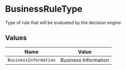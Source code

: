 # BusinessRuleType

Type of rule that will be evaluated by the decision engine


## Values

| Name                  | Value                 |
| --------------------- | --------------------- |
| `BusinessInformation` | Business Information  |